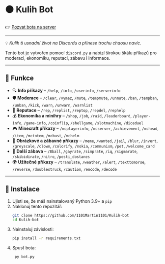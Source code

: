 # 🟠 Kulih Bot

👉 [Pozvat bota na server](https://discord.com/oauth2/authorize?client_id=1314134553727733770)

---
💡 *Kulih ti usnadní život na Discordu a přinese trochu chaosu navíc.*

Tento bot je vytvořen pomocí `discord.py` a nabízí širokou škálu příkazů pro moderaci, ekonomiku, reputaci, zábavu i informace.

---

## 🚀 Funkce

- 🔍 **Info příkazy** – `/help`, `/info`, `/userinfo`, `/serverinfo`
- 🛡️ **Moderace** – `/clear`, `/vymaz`, `/mute`, `/tempmute`, `/unmute`, `/ban`, `/tempban`, `/unban`, `/kick`, `/warn`, `/unwarn`, `/warnlist`
- 🌟 **Reputace** – `/rep`, `/replist`, `/reptop`, `/repdel`, `/rephelp`
- 💰 **Ekonomika a minihry** – `/shop`, `/job`, `/raid`, `/leaderboard`, `/player-info`, `/game-info`, `/coinflip`, `/shellgame`, `/slotmachine`, `/diceduel`
- 🎮 **Minecraft příkazy** – `/mcplayerinfo`, `/mcserver`, `/achievement`, `/mchead`, `/item`, `/mctotem`, `/mcbust`, `/mchelm`
- 🤖 **Obrázkové a zábavné příkazy** – `/meme`, `/wanted`, `/jail`, `/blur`, `/invert`, `/greyscale`, `/clown`, `/colorify`, `/nokia`, `/communism`, `/pet`, `/welcome_card`
- 🔮 **Další zábava** – `/8ball`, `/gayrate`, `/simprate`, `/iq`, `/sigmarate`, `/skibidirate`, `/nitro`, `/pesti_dostanes`
- 🌍 **Užitečné příkazy** – `/translate`, `/weather`, `/alert`, `/texttomorse`, `/reverse`, `/doublestruck`, `/caution`, `/encode`, `/decode`

---

## 📜 Instalace

1. Ujisti se, že máš nainstalovaný Python 3.9+ a `pip`
2. Naklonuj tento repozitář:
   ```sh
   git clone https://github.com/1101Martin1101/Kulih-bot
   cd Kulih-bot
3. Nainstaluj závislosti:
   ```sh
   pip install -r requirements.txt
4. Spusť bota:
   ```sh
    py bot.py

